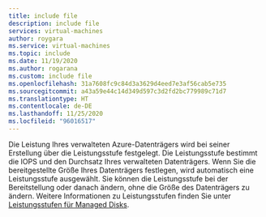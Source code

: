 ```yaml
---
title: include file
description: include file
services: virtual-machines
author: roygara
ms.service: virtual-machines
ms.topic: include
ms.date: 11/19/2020
ms.author: rogarana
ms.custom: include file
ms.openlocfilehash: 31a7608fc9c84d3a3629d4eed7e3af56cab5e735
ms.sourcegitcommit: a43a59e44c14d349d597c3d2fd2bc779989c71d7
ms.translationtype: HT
ms.contentlocale: de-DE
ms.lasthandoff: 11/25/2020
ms.locfileid: "96016517"
---
```

Die Leistung Ihres verwalteten Azure-Datenträgers wird bei seiner Erstellung über die Leistungsstufe festgelegt. Die Leistungsstufe bestimmt die IOPS und den Durchsatz Ihres verwalteten Datenträgers. Wenn Sie die bereitgestellte Größe Ihres Datenträgers festlegen, wird automatisch eine Leistungsstufe ausgewählt. Sie können die Leistungsstufe bei der Bereitstellung oder danach ändern, ohne die Größe des Datenträgers zu ändern. Weitere Informationen zu Leistungsstufen finden Sie unter [Leistungsstufen für Managed Disks](../articles/virtual-machines/disks-change-performance.md).